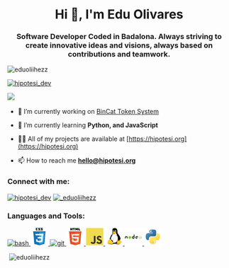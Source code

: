 <h1 align="center">Hi 👋, I'm Edu Olivares</h1>
<h3 align="center">Software Developer Coded in Badalona. Always striving to create innovative ideas and visions, always based on contributions and teamwork.</h3>
<p align="left"> <img src="https://komarev.com/ghpvc/?username=eduoliihezz&label=Profile%20views&color=0e75b6&style=flat" alt="eduoliihezz" /> </p>

<p align="left"> <a href="https://twitter.com/hipotesi_dev" target="blank"><img src="https://img.shields.io/twitter/follow/hipotesi_dev?logo=twitter&style=for-the-badge" alt="hipotesi_dev" /></a> </p>

<p align="left">
    <img src="https://dcbadge.vercel.app/api/shield/526747520802750467?style=social"/>
  </a>
</p>

- 🔭 I’m currently working on [BinCat Token System](https://github.com/eduoliihezz/BinCat)

- 🌱 I’m currently learning **Python, and JavaScript**

- 👨‍💻 All of my projects are available at [https://hipotesi.org](https://hipotesi.org)

- 📫 How to reach me **hello@hipotesi.org**

<h3 align="left">Connect with me:</h3>
<p align="left">
<a href="https://twitter.com/hipotesi_dev" target="blank"><img align="center" src="https://raw.githubusercontent.com/rahuldkjain/github-profile-readme-generator/master/src/images/icons/Social/twitter.svg" alt="hipotesi_dev" height="30" width="40" /></a>
<a href="https://instagram.com/_eduoliihezz" target="blank"><img align="center" src="https://raw.githubusercontent.com/rahuldkjain/github-profile-readme-generator/master/src/images/icons/Social/instagram.svg" alt="_eduoliihezz" height="30" width="40" /></a>
</p>

<h3 align="left">Languages and Tools:</h3>
<p align="left"> <a href="https://www.gnu.org/software/bash/" target="_blank" rel="noreferrer"> <img src="https://www.vectorlogo.zone/logos/gnu_bash/gnu_bash-icon.svg" alt="bash" width="40" height="40"/> </a> <a href="https://www.w3schools.com/css/" target="_blank" rel="noreferrer"> <img src="https://raw.githubusercontent.com/devicons/devicon/master/icons/css3/css3-original-wordmark.svg" alt="css3" width="40" height="40"/> </a> <a href="https://git-scm.com/" target="_blank" rel="noreferrer"> <img src="https://www.vectorlogo.zone/logos/git-scm/git-scm-icon.svg" alt="git" width="40" height="40"/> </a> <a href="https://www.w3.org/html/" target="_blank" rel="noreferrer"> <img src="https://raw.githubusercontent.com/devicons/devicon/master/icons/html5/html5-original-wordmark.svg" alt="html5" width="40" height="40"/> </a> <a href="https://developer.mozilla.org/en-US/docs/Web/JavaScript" target="_blank" rel="noreferrer"> <img src="https://raw.githubusercontent.com/devicons/devicon/master/icons/javascript/javascript-original.svg" alt="javascript" width="40" height="40"/> </a> <a href="https://www.linux.org/" target="_blank" rel="noreferrer"> <img src="https://raw.githubusercontent.com/devicons/devicon/master/icons/linux/linux-original.svg" alt="linux" width="40" height="40"/> </a> <a href="https://nodejs.org" target="_blank" rel="noreferrer"> <img src="https://raw.githubusercontent.com/devicons/devicon/master/icons/nodejs/nodejs-original-wordmark.svg" alt="nodejs" width="40" height="40"/> </a> <a href="https://www.python.org" target="_blank" rel="noreferrer"> <img src="https://raw.githubusercontent.com/devicons/devicon/master/icons/python/python-original.svg" alt="python" width="40" height="40"/> </a> </p>

<p>&nbsp;<img align="center" src="https://github-readme-stats.vercel.app/api?username=eduoliihezz&show_icons=true&locale=en" alt="eduoliihezz" /></p>

